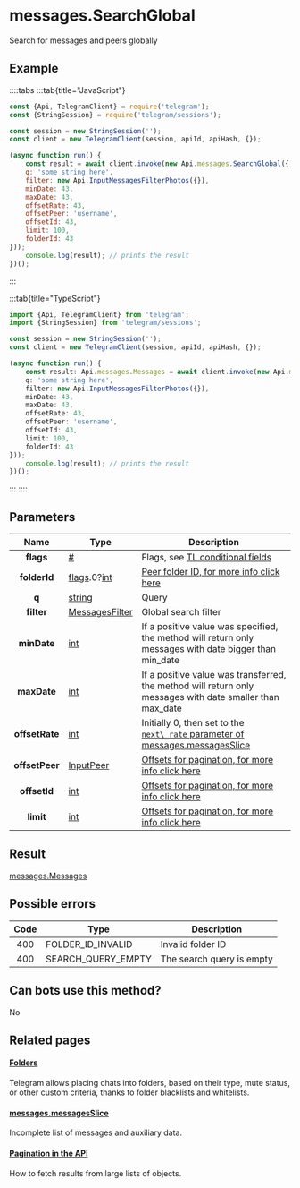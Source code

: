 # messages.SearchGlobal

Search for messages and peers globally



## Example

::::tabs
:::tab{title="JavaScript"}
```js
const {Api, TelegramClient} = require('telegram');
const {StringSession} = require('telegram/sessions');

const session = new StringSession('');
const client = new TelegramClient(session, apiId, apiHash, {});

(async function run() {
    const result = await client.invoke(new Api.messages.SearchGlobal({
    q: 'some string here',
    filter: new Api.InputMessagesFilterPhotos({}),
    minDate: 43,
    maxDate: 43,
    offsetRate: 43,
    offsetPeer: 'username',
    offsetId: 43,
    limit: 100,
    folderId: 43
}));
    console.log(result); // prints the result
})();
```
:::

:::tab{title="TypeScript"}
```ts
import {Api, TelegramClient} from 'telegram';
import {StringSession} from 'telegram/sessions';

const session = new StringSession('');
const client = new TelegramClient(session, apiId, apiHash, {});

(async function run() {
    const result: Api.messages.Messages = await client.invoke(new Api.messages.SearchGlobal({
    q: 'some string here',
    filter: new Api.InputMessagesFilterPhotos({}),
    minDate: 43,
    maxDate: 43,
    offsetRate: 43,
    offsetPeer: 'username',
    offsetId: 43,
    limit: 100,
    folderId: 43
}));
    console.log(result); // prints the result
})();
```
:::
::::



## Parameters

| Name | Type | Description |
| :--: | ---- | ----------- |
| **flags** | [#](https://core.telegram.org/type/%23) | Flags, see [TL conditional fields](https://core.telegram.org/mtproto/TL-combinators#conditional-fields) 
| **folderId** | [flags](https://core.telegram.org/mtproto/TL-combinators#conditional-fields).0?[int](https://core.telegram.org/type/int) | [Peer folder ID, for more info click here](https://core.telegram.org/api/folders#peer-folders) 
| **q** | [string](https://core.telegram.org/type/string) | Query 
| **filter** | [MessagesFilter](https://core.telegram.org/type/MessagesFilter) | Global search filter 
| **minDate** | [int](https://core.telegram.org/type/int) | If a positive value was specified, the method will return only messages with date bigger than min\_date 
| **maxDate** | [int](https://core.telegram.org/type/int) | If a positive value was transferred, the method will return only messages with date smaller than max\_date 
| **offsetRate** | [int](https://core.telegram.org/type/int) | Initially 0, then set to the [`next\_rate` parameter of messages.messagesSlice](https://core.telegram.org/constructor/messages.messagesSlice) 
| **offsetPeer** | [InputPeer](https://core.telegram.org/type/InputPeer) | [Offsets for pagination, for more info click here](https://core.telegram.org/api/offsets) 
| **offsetId** | [int](https://core.telegram.org/type/int) | [Offsets for pagination, for more info click here](https://core.telegram.org/api/offsets) 
| **limit** | [int](https://core.telegram.org/type/int) | [Offsets for pagination, for more info click here](https://core.telegram.org/api/offsets) 


## Result

[messages.Messages](https://core.telegram.org/type/messages.Messages)



## Possible errors

| Code | Type | Description |
| :--: | ---- | ----------- |
| 400 | FOLDER\_ID\_INVALID | Invalid folder ID 
| 400 | SEARCH\_QUERY\_EMPTY | The search query is empty 


## Can bots use this method?

No

## Related pages

#### [Folders](https://core.telegram.org/api/folders)

Telegram allows placing chats into folders, based on their type, mute status, or other custom criteria, thanks to folder blacklists and whitelists.



#### [messages.messagesSlice](https://core.telegram.org/constructor/messages.messagesSlice)

Incomplete list of messages and auxiliary data.



#### [Pagination in the API](https://core.telegram.org/api/offsets)

How to fetch results from large lists of objects.




